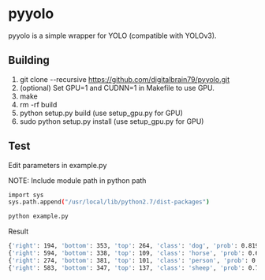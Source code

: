 # pyyolo
pyyolo is a simple wrapper for YOLO (compatible with YOLOv3).

## Building
1. git clone --recursive https://github.com/digitalbrain79/pyyolo.git
2. (optional) Set GPU=1 and CUDNN=1 in Makefile to use GPU.
3. make
4. rm -rf build
5. python setup.py build (use setup_gpu.py for GPU)
6. sudo python setup.py install (use setup_gpu.py for GPU)

## Test
Edit parameters in example.py

NOTE: Include module path in python path
```bash
import sys
sys.path.append("/usr/local/lib/python2.7/dist-packages")
```
```bash
python example.py
```
Result
```bash
{'right': 194, 'bottom': 353, 'top': 264, 'class': 'dog', 'prob': 0.8198755383491516, 'left': 71}
{'right': 594, 'bottom': 338, 'top': 109, 'class': 'horse', 'prob': 0.6106302738189697, 'left': 411}
{'right': 274, 'bottom': 381, 'top': 101, 'class': 'person', 'prob': 0.702547550201416, 'left': 184}
{'right': 583, 'bottom': 347, 'top': 137, 'class': 'sheep', 'prob': 0.7186083197593689, 'left': 387}
```
